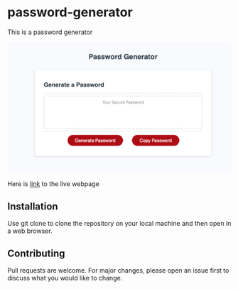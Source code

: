# password-generator

This is a password generator

![This password generator includes a button to generate a password and a button to copy the password to the clipboard. THe user gets to choose how long the password is and the type of characters that are used.](./assets/demo/screenshot.png)

Here is [link](https://seanscraig.github.io/password-generator) to the live webpage

## Installation

Use git clone to clone the repository on your local machine and then open in a web browser.

## Contributing
Pull requests are welcome. For major changes, please open an issue first to discuss what you would like to change.